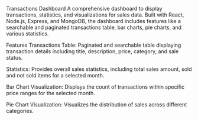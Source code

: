 Transactions Dashboard
A comprehensive dashboard to display transactions, statistics, and visualizations for sales data. Built with React, Node.js, Express, and MongoDB, the dashboard includes features like a 
searchable and paginated transactions table, bar charts, pie charts, and various statistics.

Features
Transactions Table: Paginated and searchable table displaying transaction details including title, description, price, category, and sale status.

Statistics: Provides overall sales statistics, including total sales amount, sold and not sold items for a selected month.

Bar Chart Visualization: Displays the count of transactions within specific price ranges for the selected month.

Pie Chart Visualization: Visualizes the distribution of sales across different categories.

